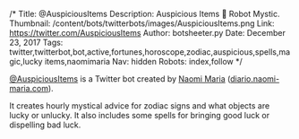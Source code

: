 /*
Title: @AuspiciousItems
Description: Auspicious Items 🔮 Robot Mystic.
Thumbnail: /content/bots/twitterbots/images/AuspiciousItems.png
Link: https://twitter.com/AuspiciousItems
Author: botsheeter.py
Date: December 23, 2017
Tags: twitter,twitterbot,bot,active,fortunes,horoscope,zodiac,auspicious,spells,magic,lucky items,naomimaria
Nav: hidden
Robots: index,follow
*/

[@AuspiciousItems](https://twitter.com/AuspiciousItems) is a Twitter bot created by [Naomi Maria](https://twitter.com/naomimaria) ([diario.naomi-maria.com](http://diario.naomi-maria.com)).

It creates hourly mystical advice for zodiac signs and what objects are lucky or unlucky. It also includes some spells for bringing good luck or dispelling bad luck.
